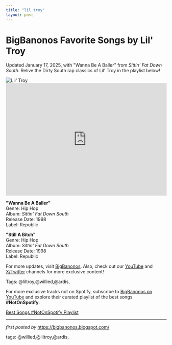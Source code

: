 ```yaml
---
title: "lil troy"
layout: post
---
```

<!-- Title of the Post -->
<h1 >BigBanonos Favorite Songs by Lil' Troy</h1> <!-- Introductory Text -->
<p >Updated January 17, 2025, with "Wanna Be A Baller" from <em>Sittin' Fat Down South</em>. Relive the Dirty South rap classics of Lil' Troy in the playlist below!</p> <!-- Featured Image -->
<div > <img src="https://i.scdn.co/image/ab67616d0000b27352cc67c87c0bb550c986c158" alt="Lil' Troy" />
</div> <!-- Spotify Embed -->
<div > <iframe src="https://open.spotify.com/embed/playlist/2RXnhmFdhAIn5Io0PhbGp4?utm_source=generator" width="100%" height="352" frameborder="0" allowfullscreen="" allow="autoplay; clipboard-write; encrypted-media; fullscreen; picture-in-picture" loading="lazy"></iframe>
</div> <!-- Song Information -->
<div > <p><strong>"Wanna Be A Baller"</strong><br> Genre: Hip Hop<br> Album: <em>Sittin' Fat Down South</em><br> Release Date: 1998<br> Label: Republic</p> <p><strong>"Still A Bitch"</strong><br> Genre: Hip Hop<br> Album: <em>Sittin' Fat Down South</em><br> Release Date: 1998<br> Label: Republic</p>
</div> <!-- Footer Links -->
<div > <p>For more updates, visit <a href="https://bigbanonos.blogspot.com/" target="_blank">BigBanonos</a>. Also, check out our <a href="https://www.youtube.com/@BigBanonos" target="_blank">YouTube</a> and <a href="https://x.com/bigbanonos" target="_blank">X/Twitter</a> channels for more exclusive content!</p>
</div> <!-- Tags -->
<p >Tags: @liltroy,@willied,@ardis,</p>


<!--Subscribe and Playlist Links-->
<div>
    <p>For more exclusive tracks not on Spotify, subscribe to <a href="https://www.youtube.com/@BigBanonos" target="_blank">BigBanonos on YouTube</a> and explore their curated playlist of the best songs <strong>#NotOnSpotify</strong>.</p>
    <p><a href="https://www.youtube.com/playlist?list=PLtuNtuTatqI0kFahUCbtbfenC_ET5O_tr" target="_blank">Best Songs #NotOnSpotify Playlist<br /></a></p></div>

<hr />

<p><em>first posted by</em> <a href="https://bigbanonos.blogspot.com/" rel="noopener" target="_new">https://bigbanonos.blogspot.com/</a></p>

<p>tags: @willied,@liltroy,@ardis,</p>
